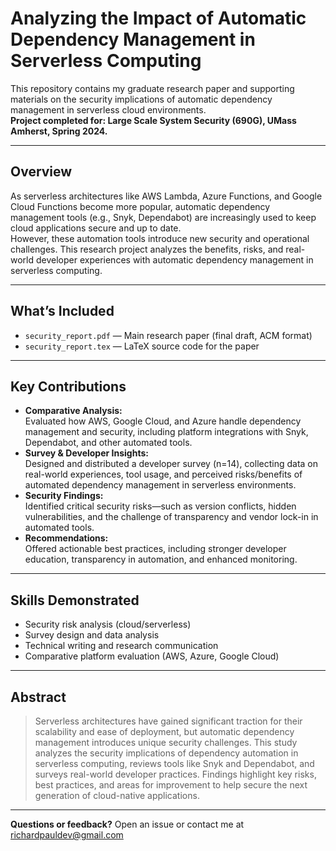 # Analyzing the Impact of Automatic Dependency Management in Serverless Computing

This repository contains my graduate research paper and supporting materials on the security implications of automatic dependency management in serverless cloud environments.  
**Project completed for: Large Scale System Security (690G), UMass Amherst, Spring 2024.**

---

## Overview

As serverless architectures like AWS Lambda, Azure Functions, and Google Cloud Functions become more popular, automatic dependency management tools (e.g., Snyk, Dependabot) are increasingly used to keep cloud applications secure and up to date.  
However, these automation tools introduce new security and operational challenges. This research project analyzes the benefits, risks, and real-world developer experiences with automatic dependency management in serverless computing.

---

## What’s Included

- `security_report.pdf` — Main research paper (final draft, ACM format)
- `security_report.tex` — LaTeX source code for the paper

---

## Key Contributions

- **Comparative Analysis:**  
  Evaluated how AWS, Google Cloud, and Azure handle dependency management and security, including platform integrations with Snyk, Dependabot, and other automated tools.
- **Survey & Developer Insights:**  
  Designed and distributed a developer survey (n=14), collecting data on real-world experiences, tool usage, and perceived risks/benefits of automated dependency management in serverless environments.
- **Security Findings:**  
  Identified critical security risks—such as version conflicts, hidden vulnerabilities, and the challenge of transparency and vendor lock-in in automated tools.
- **Recommendations:**  
  Offered actionable best practices, including stronger developer education, transparency in automation, and enhanced monitoring.

---

## Skills Demonstrated

- Security risk analysis (cloud/serverless)
- Survey design and data analysis
- Technical writing and research communication
- Comparative platform evaluation (AWS, Azure, Google Cloud)

---

## Abstract

> Serverless architectures have gained significant traction for their scalability and ease of deployment, but automatic dependency management introduces unique security challenges. This study analyzes the security implications of dependency automation in serverless computing, reviews tools like Snyk and Dependabot, and surveys real-world developer practices. Findings highlight key risks, best practices, and areas for improvement to help secure the next generation of cloud-native applications.

---

**Questions or feedback?** Open an issue or contact me at [richardpauldev@gmail.com](mailto:richardpauldev@gmail.com)
